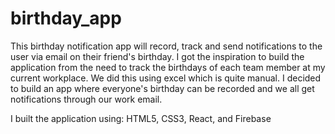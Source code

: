 # birthday_app

This birthday notification app will record, track and send notifications to the user via email on their friend's birthday. I got the inspiration to build the application from the need to track the birthdays of each team member at my current workplace. We did this using excel which is quite manual. I decided to build an app where everyone's birthday can be recorded and we all get notifications through our work email.

I built the application using: HTML5, CSS3, React, and Firebase
